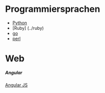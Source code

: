 Programmiersprachen
====

* [Python](../python)
* [Ruby] (../ruby)
* [go](../go)
* [perl](../perl)


Web
===

##### Angular
[Angular JS](https://gitlab.com/tobkern1980/home-net4-environment/wikis/angular-js)